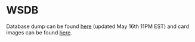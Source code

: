 # WSDB
Database dump can be found [here](https://mega.co.nz/#!lN1gUbbY!8Fh-r-TFQs2Rcz_7lwKMi-zLYuSUCXh06II6WD9CTPQ) (updated May 16th 11PM EST) and card images can be found [here](https://mega.co.nz/#!0Q833LyT!Xvf_ZW1S2v8tWL5fTRTavTaKm3-642Jaa0xhlHUNqSQ).
